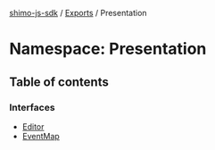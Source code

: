 [shimo-js-sdk](../README.md) / [Exports](../modules.md) / Presentation

# Namespace: Presentation

## Table of contents

### Interfaces

- [Editor](../interfaces/Presentation.Editor.md)
- [EventMap](../interfaces/Presentation.EventMap.md)
